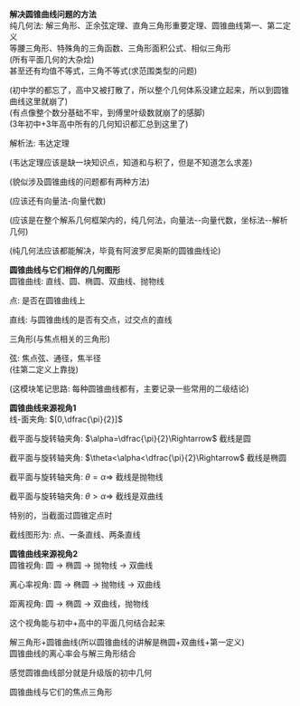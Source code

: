 **解决圆锥曲线问题的方法**  
纯几何法: 解三角形、正余弦定理、直角三角形重要定理、圆锥曲线第一、第二定义  
等腰三角形、特殊角的三角函数、三角形面积公式、相似三角形  
(所有平面几何的大杂烩)  
甚至还有均值不等式，三角不等式(求范围类型的问题)  
  
(初中学的都忘了，高中又被打散了，所以整个几何体系没建立起来，所以到圆锥曲线这里就崩了)  
(有点像整个数分基础不牢，到傅里叶级数就崩了的感脚)  
(3年初中+3年高中所有的几何知识都汇总到这里了)  
  
解析法: 韦达定理  
  
(韦达定理应该是缺一块知识点，知道和与积了，但是不知道怎么求差)  
  
(貌似涉及圆锥曲线的问题都有两种方法)  
  
(应该还有向量法-向量代数)  
  
(应该是在整个解系几何框架内的，纯几何法，向量法--向量代数，坐标法--解析几何)  
  
(纯几何法应该都能解决，毕竟有阿波罗尼奥斯的圆锥曲线论)  
  
**圆锥曲线与它们相伴的几何图形**  
圆锥曲线: 直线、圆、椭圆、双曲线、抛物线  
  
点: 是否在圆锥曲线上  
  
直线: 与圆锥曲线的是否有交点，过交点的直线  
  
三角形(与焦点相关的三角形)  
  
弦: 焦点弦、通径，焦半径  
(往第二定义上靠拢)  
  
(这模块笔记思路: 每种圆锥曲线都有，主要记录一些常用的二级结论)  
  
**圆锥曲线来源视角1**  
线-面夹角: $[0,\dfrac{\pi}{2}]$  
  
截平面与旋转轴夹角: $\alpha=\dfrac{\pi}{2}\Rightarrow$ 截线是圆  
  
截平面与旋转轴夹角: $\theta<\alpha<\dfrac{\pi}{2}\Rightarrow$ 截线是椭圆  
  
截平面与旋转轴夹角: $\theta=\alpha\Rightarrow$ 截线是抛物线  
  
截平面与旋转轴夹角: $\theta>\alpha\Rightarrow$ 截线是双曲线  
  
特别的，当截面过圆锥定点时  
  
截线图形为: 点、一条直线、两条直线  
  
  
**圆锥曲线来源视角2**  
圆锥视角: 圆 $\to$ 椭圆 $\to$ 抛物线 $\to$ 双曲线  
  
离心率视角: 圆 $\to$ 椭圆 $\to$ 抛物线 $\to$ 双曲线  
  
距离视角: 圆 $\to$ 椭圆 $\to$ 双曲线，抛物线  
  
这个视角能与初中+高中的平面几何结合起来  
  
解三角形+圆锥曲线(所以圆锥曲线的讲解是椭圆+双曲线+第一定义)  
圆锥曲线的离心率会与解三角形结合  
  
感觉圆锥曲线部分就是升级版的初中几何  
  
圆锥曲线与它们的焦点三角形  
